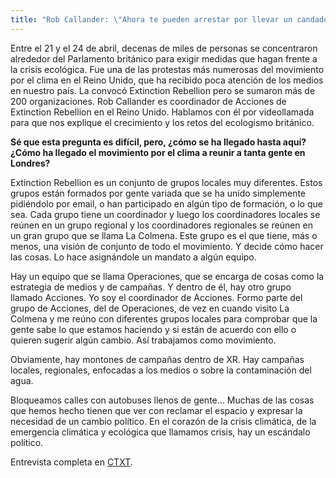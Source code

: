 ```yaml
---
title: "Rob Callander: \"Ahora te pueden arrestar por llevar un candado de bicicleta, aunque seas ciclista\""
---
```

Entre el 21 y el 24 de abril, decenas de miles de personas se concentraron alrededor del Parlamento británico para exigir medidas que hagan frente a la crisis ecológica. Fue una de las protestas más numerosas del movimiento por el clima en el Reino Unido, que ha recibido poca atención de los medios en nuestro país. La convocó Extinction Rebellion pero se sumaron más de 200 organizaciones. Rob Callander es coordinador de Acciones de Extinction Rebellion en el Reino Unido. Hablamos con él por videollamada para que nos explique el crecimiento y los retos del ecologismo británico.

**Sé que esta pregunta es difícil, pero, ¿cómo se ha llegado hasta aquí? ¿Cómo ha llegado el movimiento por el clima a reunir a tanta gente en Londres?**

Extinction Rebellion es un conjunto de grupos locales muy diferentes. Estos grupos están formados por gente variada que se ha unido simplemente pidiéndolo por email, o han participado en algún tipo de formación, o lo que sea. Cada grupo tiene un coordinador y luego los coordinadores locales se reúnen en un grupo regional y los coordinadores regionales se reúnen en un gran grupo que se llama La Colmena. Este grupo es el que tiene, más o menos, una visión de conjunto de todo el movimiento. Y decide cómo hacer las cosas. Lo hace asignándole un mandato a algún equipo.

Hay un equipo que se llama Operaciones, que se encarga de cosas como la estrategia de medios y de campañas. Y dentro de él, hay otro grupo llamado Acciones. Yo soy el coordinador de Acciones. Formo parte del grupo de Acciones, del de Operaciones, de vez en cuando visito La Colmena y me reúno con diferentes grupos locales para comprobar que la gente sabe lo que estamos haciendo y si están de acuerdo con ello o quieren sugerir algún cambio. Así trabajamos como movimiento.

Obviamente, hay montones de campañas dentro de XR. Hay campañas locales, regionales, enfocadas a los medios o sobre la contaminación del agua. 

Bloqueamos calles con autobuses llenos de gente… Muchas de las cosas que hemos hecho tienen que ver con reclamar el espacio y expresar la necesidad de un cambio político. En el corazón de la crisis climática, de la emergencia climática y ecológica que llamamos crisis, hay un escándalo político.

Entrevista completa en [CTXT](https://ctxt.es/es/20230501/Politica/42949/rob-callander-extinction-rebellion-reino-unido-ecologismo.htm).
